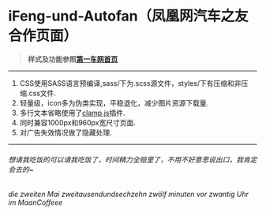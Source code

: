 # iFeng-und-Autofan（凤凰网汽车之友合作页面）

> **样式及功能参照[第一车网首页](http://www.iautos.cn/beijing/)**

***

1. CSS使用SASS语言预编译,sass/下为.scss源文件，styles/下有压缩和非压缩.css文件.
2. 轻量级，icon多为伪类实现，平稳退化，减少图片资源下载量.
3. 多行文本省略使用了[clamp.js](https://github.com/josephschmitt/Clamp.js)插件.
4. 同时兼容1000px和960px宽尺寸页面.
5. 对广告失效情况做了隐藏处理.

***

###### 想请我吃饭的可以请我吃饭了，时间精力全赔里了，不用不好意思说出口，我肯定会去的~

  *die zweiten Mai zweitausendundsechzehn  zwölf minuten vor zwantig Uhr im MaanCoffeee*
